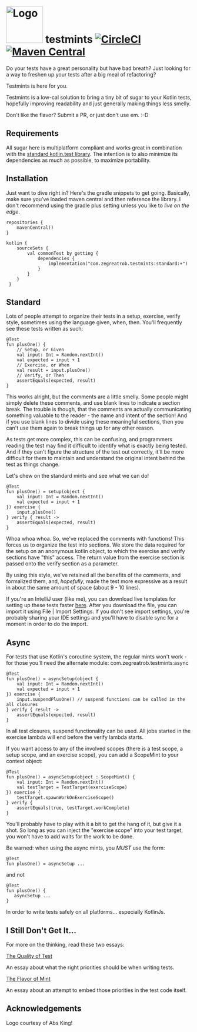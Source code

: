 # <img src="test-mint-2.png" alt="Logo" width="100"> testmints [![CircleCI](https://circleci.com/gh/robertfmurdock/testmints.svg?style=svg)](https://circleci.com/gh/robertfmurdock/testmints) [![Maven Central](https://maven-badges.herokuapp.com/maven-central/com.zegreatrob.testmints/standard/badge.svg)](https://maven-badges.herokuapp.com/maven-central/com.zegreatrob/testmints)

Do your tests have a great personality but have bad breath? Just looking for a way to freshen up your tests after a big meal of refactoring?

Testmints is here for you.

Testmints is a low-cal solution to bring a tiny bit of sugar to your Kotlin tests, hopefully improving readability and just generally making things less smelly.

Don't like the flavor? Submit a PR, or just don't use em. :-D

## Requirements

All sugar here is multiplatform compliant and works great in combination with the [standard kotlin.test library](https://kotlinlang.org/api/latest/kotlin.test/index.html). The intention is to also minimize its dependencies as much as possible, to maximize portability.

## Installation
Just want to dive right in? Here's the gradle snippets to get going. Basically, make sure you've loaded maven central and then reference the library. I don't recommend using the gradle plus setting unless you like to *live on the edge*.

    repositories {
        mavenCentral()
    }
    
    kotlin {
        sourceSets {
            val commonTest by getting {
                dependencies {
                    implementation("com.zegreatrob.testmints:standard:+")
                }
            }
        }
     }


## Standard

Lots of people attempt to organize their tests in a setup, exercise, verify style, sometimes using the language given, when, then. You'll frequently see these tests written as such:

    @Test
    fun plusOne() {
        // Setup, or Given
        val input: Int = Random.nextInt()
        val expected = input + 1
        // Exercise, or When
        val result = input.plusOne()
        // Verify, or Then
        assertEquals(expected, result)
    }

This works alright, but the comments are a little smelly. Some people might simply delete these comments, and use blank lines to indicate a section break. The trouble is though, that the comments are actually communicating something valuable to the reader - the name and intent of the section! And if you use blank lines to divide using these meaningful sections, then you can't use them again to break things up for any other reason.

As tests get more complex, this can be confusing, and programmers reading the test may find it difficult to identify what is exactly being tested. And if they can't figure the structure of the test out correctly, it'll be more difficult for them to maintain and understand the original intent behind the test as things change.

Let's chew on the standard mints and see what we can do!

    @Test
    fun plusOne() = setup(object {
        val input: Int = Random.nextInt()
        val expected = input + 1
    }) exercise {
        input.plusOne()
    } verify { result ->
        assertEquals(expected, result)
    }

Whoa whoa whoa. So, we've replaced the comments with functions! This forces us to organize the test into sections. We store the data required for the setup on an anonymous kotlin object, to which the exercise and verify sections have "this" access. The return value from the exercise section is passed onto the verify section as a parameter.

By using this style, we've retained all the benefits of the comments, and formalized them, and, *hopefully*, made the test more expressive as a result in about the same amount of space (about 9 - 10 lines).

If you're an IntelliJ user (like me), you can download live templates for setting up these tests faster [here](https://github.com/robertfmurdock/testmints/raw/master/templates/IdeaLiveTemplates.zip).
After you download the file, you can import it using File | Import Settings. If you don't see import settings, you're probably sharing your IDE settings and you'll have to disable sync for a moment in order to do the import.

## Async

For tests that use Kotlin's coroutine system, the regular mints won't work - for those you'll need the alternate module: com.zegreatrob.testmints:async

    @Test
    fun plusOne() = asyncSetup(object {
        val input: Int = Random.nextInt()
        val expected = input + 1
    }) exercise {
        input.suspendPlusOne() // suspend functions can be called in the all closures
    } verify { result ->
        assertEquals(expected, result)
    }

In all test closures, suspend functionality can be used. All jobs started in the exercise lambda will end before the verify lambda starts.

If you want access to any of the involved scopes (there is a test scope, a setup scope, and an exercise scope), you can add a ScopeMint to your context object:

    @Test
    fun plusOne() = asyncSetup(object : ScopeMint() {
        val input: Int = Random.nextInt()
        val testTarget = TestTarget(exerciseScope)
    }) exercise {
        testTarget.spawnWorkOnExerciseScope()
    } verify { 
        assertEquals(true, testTarget.workComplete)
    }

You'll probably have to play with it a bit to get the hang of it, but give it a shot. So long as you can inject the "exercise scope" into your test target, you won't have to add waits for the work to be done.

Be warned: when using the async mints, you *MUST* use the form:

    @Test
    fun plusOne() = asyncSetup ...
    
and not 
    
    @Test
    fun plusOne() { 
       asyncSetup ...
    } 

In order to write tests safely on all platforms... especially KotlinJs.


## I Still Don't Get It...

For more on the thinking, read these two essays:

[The Quality of Test](https://medium.com/@robert.f.murdock/the-quality-of-test-52a641cfe0f3)

An essay about what the right priorities should be when writing tests. 

[The Flavor of Mint](https://medium.com/@robert.f.murdock/the-flavor-of-mint-fe3f27dbfd53)

An essay about an attempt to embed those priorities in the test code itself.

## Acknowledgements

Logo courtesy of Abs King!
